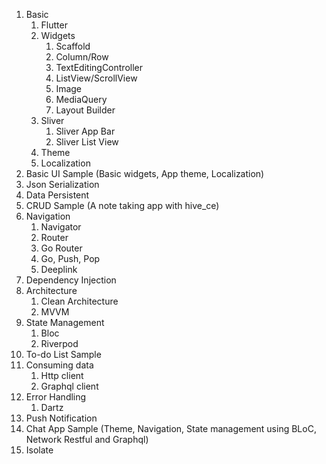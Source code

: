 1. Basic
   1. Flutter
   2. Widgets
      1. Scaffold
      2. Column/Row
      3. TextEditingController
      4. ListView/ScrollView
      5. Image
      6. MediaQuery
      7. Layout Builder
   3. Sliver
      1. Sliver App Bar
      2. Sliver List View
   4. Theme
   5. Localization
2. Basic UI Sample (Basic widgets, App theme, Localization)
3. Json Serialization
4. Data Persistent
5. CRUD Sample (A note taking app with hive_ce)
6. Navigation
   1. Navigator
   2. Router
   3. Go Router
   4. Go, Push, Pop
   5. Deeplink
7. Dependency Injection
8. Architecture
   1. Clean Architecture
   2. MVVM
9. State Management
   1. Bloc
   2. Riverpod
10. To-do List Sample
11. Consuming data
    1. Http client
    2. Graphql client
12. Error Handling
    1. Dartz
13. Push Notification
14. Chat App Sample (Theme, Navigation, State management using BLoC, Network Restful and Graphql)
15. Isolate
